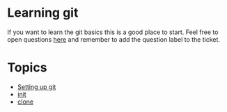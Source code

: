 # Learning git

If you want to learn the git basics this is a good place to start.
Feel free to open questions [here](https://github.com/richistron/learning-git/issues/new)
and remember to add the question label to the ticket.

# Topics

* [Setting up git](docs/setup.md)
* [init](docs/init.md)
* [clone](docs/clone.md)
